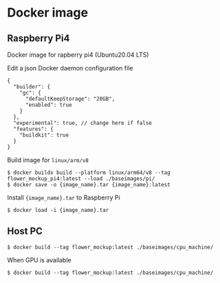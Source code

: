 # Docker image
## Raspberry Pi4
Docker image for rapberry pi4 (Ubuntu20.04 LTS)

Edit a json Docker daemon configuration file
```=json
{
  "builder": {
    "gc": {
      "defaultKeepStorage": "20GB",
      "enabled": true
    }
  },
  "experimental": true, // change here if false
  "features": {
    "buildkit": true
  }
}
```
Build image for `linux/arm/v8`
```=bash
$ docker buildx build --platform linux/arm64/v8 --tag flower_mockup_pi4:latest --load ./baseimages/pi/
$ docker save -o {image_name}.tar {image_name}:latest
```
Install `{image_name}.tar` to Raspberry Pi
```=bash
$ docker load -i {image_name}.tar
```
## Host PC
```=bash
$ docker build --tag flower_mockup:latest ./baseimages/cpu_machine/
```
When GPU is available
```=bash
$ docker build --tag flower_mockup:latest ./baseimages/cpu_machine/
```